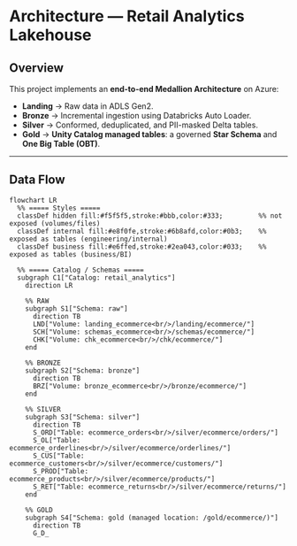 # Architecture — Retail Analytics Lakehouse

## Overview
This project implements an **end-to-end Medallion Architecture** on Azure:
- **Landing** → Raw data in ADLS Gen2.
- **Bronze** → Incremental ingestion using Databricks Auto Loader.
- **Silver** → Conformed, deduplicated, and PII-masked Delta tables.
- **Gold** → **Unity Catalog managed tables**: a governed **Star Schema** and **One Big Table (OBT)**.

---

## Data Flow

```mermaid
flowchart LR
  %% ===== Styles =====
  classDef hidden fill:#f5f5f5,stroke:#bbb,color:#333;         %% not exposed (volumes/files)
  classDef internal fill:#e8f0fe,stroke:#6b8afd,color:#0b3;    %% exposed as tables (engineering/internal)
  classDef business fill:#e6ffed,stroke:#2ea043,color:#033;    %% exposed as tables (business/BI)

  %% ===== Catalog / Schemas =====
  subgraph C1["Catalog: retail_analytics"]
    direction LR

    %% RAW
    subgraph S1["Schema: raw"]
      direction TB
      LND["Volume: landing_ecommerce<br/>/landing/ecommerce/"]
      SCH["Volume: schemas_ecommerce<br/>/schemas/ecommerce/"]
      CHK["Volume: chk_ecommerce<br/>/chk/ecommerce/"]
    end

    %% BRONZE
    subgraph S2["Schema: bronze"]
      direction TB
      BRZ["Volume: bronze_ecommerce<br/>/bronze/ecommerce/"]
    end

    %% SILVER
    subgraph S3["Schema: silver"]
      direction TB
      S_ORD["Table: ecommerce_orders<br/>/silver/ecommerce/orders/"]
      S_OL["Table: ecommerce_orderlines<br/>/silver/ecommerce/orderlines/"]
      S_CUS["Table: ecommerce_customers<br/>/silver/ecommerce/customers/"]
      S_PROD["Table: ecommerce_products<br/>/silver/ecommerce/products/"]
      S_RET["Table: ecommerce_returns<br/>/silver/ecommerce/returns/"]
    end

    %% GOLD
    subgraph S4["Schema: gold (managed location: /gold/ecommerce/)"]
      direction TB
      G_D_
```